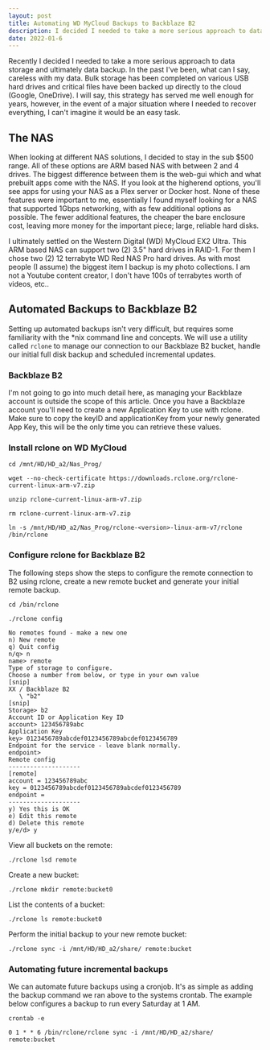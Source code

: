 ```yaml
---
layout: post
title: Automating WD MyCloud Backups to Backblaze B2
description: I decided I needed to take a more serious approach to data storage and ultimately data backup.
date: 2022-01-6
---
```


Recently I decided I needed to take a more serious approach to data storage and ultimately data backup. In the past I've been, what can I say, careless with my data. Bulk storage has been completed on various USB hard drives and critical files have been backed up directly to the cloud (Google, OneDrive). I will say, this strategy has served me well enough for years, however, in the event of a major situation where I needed to recover everything, I can't imagine it would be an easy task. 

## The NAS
When looking at different NAS solutions, I decided to stay in the sub $500 range.  All of these options are ARM based NAS with between 2 and 4 drives.  The biggest difference between them is the web-gui which and what prebuilt apps come with the NAS.  If you look at the higherend options, you'll see apps for using your NAS as a Plex server or Docker host.  None of these features were important to me, essentially I found myself looking for a NAS that supported 1Gbps networking, with as few additional options as possible.  The fewer additional features, the cheaper the bare enclosure cost, leaving more money for the important piece; large, reliable hard disks.

I ultimately settled on the Western Digital (WD) MyCloud EX2 Ultra.  This ARM based NAS can support two (2) 3.5" hard drives in RAID-1. For them I chose two (2) 12 terrabyte WD Red NAS Pro hard drives. As with most people (I assume) the biggest item I backup is my photo collections. I am not a Youtube content creator, I don't have 100s of terrabytes worth of videos, etc..

## Automated Backups to Backblaze B2
Setting up automated backups isn't very difficult, but requires some familiarity with the *nix command line and concepts.  We will use a utility called `rclone` to manage our connection to our Backblaze B2 bucket, handle our initial full disk backup and scheduled incremental updates.  

### Backblaze B2
I'm not going to go into much detail here, as managing your Backblaze account is outside the scope of this article.  Once you have a Backblaze account you'll need to create a new Application Key to use with rclone.  Make sure to copy the keyID and applicationKey from your newly generated App Key, this will be the only time you can retrieve these values.

### Install rclone on WD MyCloud
```
cd /mnt/HD/HD_a2/Nas_Prog/

wget --no-check-certificate https://downloads.rclone.org/rclone-current-linux-arm-v7.zip

unzip rclone-current-linux-arm-v7.zip

rm rclone-current-linux-arm-v7.zip

ln -s /mnt/HD/HD_a2/Nas_Prog/rclone-<version>-linux-arm-v7/rclone /bin/rclone
```
### Configure rclone for Backblaze B2
The following steps show the steps to configure the remote connection to B2 using rclone, create a new remote bucket and generate your initial remote backup.

```
cd /bin/rclone

./rclone config

No remotes found - make a new one
n) New remote
q) Quit config
n/q> n
name> remote
Type of storage to configure.
Choose a number from below, or type in your own value
[snip]
XX / Backblaze B2
   \ "b2"
[snip]
Storage> b2
Account ID or Application Key ID
account> 123456789abc
Application Key
key> 0123456789abcdef0123456789abcdef0123456789
Endpoint for the service - leave blank normally.
endpoint>
Remote config
--------------------
[remote]
account = 123456789abc
key = 0123456789abcdef0123456789abcdef0123456789
endpoint =
--------------------
y) Yes this is OK
e) Edit this remote
d) Delete this remote
y/e/d> y
```
View all buckets on the remote:
```
./rclone lsd remote
```
Create a new bucket:
```
./rclone mkdir remote:bucket0
```
List the contents of a bucket:
```
./rclone ls remote:bucket0
```
Perform the initial backup to your new remote bucket:
```
./rclone sync -i /mnt/HD/HD_a2/share/ remote:bucket
```
### Automating future incremental backups
We can automate future backups using a cronjob.  It's as simple as adding the backup command we ran above to the systems crontab.  The example below configures a backup to run every Saturday at 1 AM.
```
crontab -e 

0 1 * * 6 /bin/rclone/rclone sync -i /mnt/HD/HD_a2/share/ remote:bucket
```
